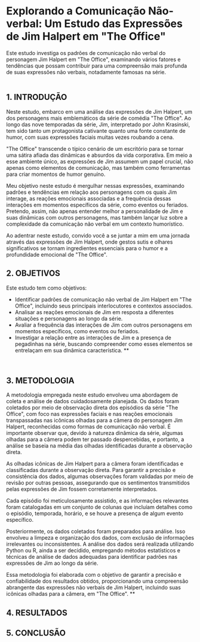 # Explorando a Comunicação Não-verbal: Um Estudo das Expressões de Jim Halpert em "The Office"
Este estudo investiga os padrões de comunicação não verbal do personagem Jim Halpert em "The Office", examinando vários fatores e tendências que possam contribuir para uma compreensão mais profunda de suas expressões não verbais, notadamente famosas na série. <br>
<br>

## 1. INTRODUÇÃO
Neste estudo, embarco em uma análise das expressões de Jim Halpert, um dos personagens mais emblemáticos da série de comédia "The Office". Ao longo das nove temporadas da série, Jim, interpretado por John Krasinski, tem sido tanto um protagonista cativante quanto uma fonte constante de humor, com suas expressões faciais muitas vezes roubando a cena.

"The Office" transcende o típico cenário de um escritório para se tornar uma sátira afiada das dinâmicas e absurdos da vida corporativa. Em meio a esse ambiente único, as expressões de Jim assumem um papel crucial, não apenas como elementos de comunicação, mas também como ferramentas para criar momentos de humor genuíno.

Meu objetivo neste estudo é mergulhar nessas expressões, examinando padrões e tendências em relação aos personagens com os quais Jim interage, as reações emocionais associadas e a frequência dessas interações em momentos específicos da série, como eventos ou feriados. Pretendo, assim, não apenas entender melhor a personalidade de Jim e suas dinâmicas com outros personagens, mas também lançar luz sobre a complexidade da comunicação não verbal em um contexto humorístico.

Ao adentrar neste estudo, convido você a se juntar a mim em uma jornada através das expressões de Jim Halpert, onde gestos sutis e olhares significativos se tornam ingredientes essenciais para o humor e a profundidade emocional de "The Office".
<br>

##  2. OBJETIVOS
Este estudo tem como objetivos:
- Identificar padrões de comunicação não verbal de Jim Halpert em "The Office", incluindo seus principais interlocutores e contextos associados.
- Analisar as reações emocionais de Jim em resposta a diferentes situações e personagens ao longo da série.
- Avaliar a frequência das interações de Jim com outros personagens em momentos específicos, como eventos ou feriados.
- Investigar a relação entre as interações de Jim e a presença de pegadinhas na série, buscando compreender como esses elementos se entrelaçam em sua dinâmica característica. \**
<br>

##  3. METODOLOGIA

A metodologia empregada neste estudo envolveu uma abordagem de coleta e análise de dados cuidadosamente planejada. Os dados foram coletados por meio de observação direta dos episódios da série "The Office", com foco nas expressões faciais e nas reações emocionais transpassadas nas icônicas olhadas para a câmera do personagem Jim Halpert, reconhecidas como formas de comunicação não verbal. É importante observar que, devido à natureza dinâmica da série, algumas olhadas para a câmera podem ter passado despercebidas, e portanto, a análise se baseia na média das olhadas identificadas durante a observação direta.

As olhadas icônicas de Jim Halpert para a câmera foram identificadas e classificadas durante a observação direta. Para garantir a precisão e consistência dos dados, algumas observações foram validadas por meio de revisão por outras pessoas, assegurando que os sentimentos transmitidos pelas expressões de Jim fossem corretamente interpretados.

Cada episódio foi meticulosamente assistido, e as informações relevantes foram catalogadas em um conjunto de colunas que incluíam detalhes como o episódio, temporada, horário, e se houve a presença de algum evento específico.

Posteriormente, os dados coletados foram preparados para análise. Isso envolveu a limpeza e organização dos dados, com exclusão de informações irrelevantes ou inconsistentes. A análise dos dados será realizada utilizando Python ou R, ainda a ser decidido, empregando métodos estatísticos e técnicas de análise de dados adequadas para identificar padrões nas expressões de Jim ao longo da série.

Essa metodologia foi elaborada com o objetivo de garantir a precisão e confiabilidade dos resultados obtidos, proporcionando uma compreensão abrangente das expressões não verbais de Jim Halpert, incluindo suas icônicas olhadas para a câmera, em "The Office". \**
<br>

##  4. RESULTADOS 

##  5. CONCLUSÃO
